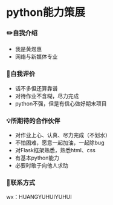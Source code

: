 # python能力策展

### :pencil2:自我介绍
- 我是黄煜惠
- 网络与新媒体专业

### :memo:自我评价
- 话不多但还算靠谱
- 对待作业不含糊，尽力完成
- python不强，但是有信心做好期末项目

### :bulb:所期待的合作伙伴
- 对作业上心、认真、尽力完成（不划水）
- 不怕困难，愿意一起加油，一起除bug
- 对Flask框架熟悉，熟悉html、css
- 有基本python能力
- 必要时敢于向他人求助

### :iphone:联系方式
wx：HUANGYUHUIYUHUI
